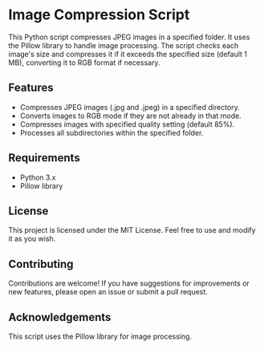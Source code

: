# Image Compression Script

This Python script compresses JPEG images in a specified folder. It uses the Pillow library to handle image processing. The script checks each image's size and compresses it if it exceeds the specified size (default 1 MB), converting it to RGB format if necessary.

## Features

- Compresses JPEG images (.jpg and .jpeg) in a specified directory.
- Converts images to RGB mode if they are not already in that mode.
- Compresses images with specified quality setting (default 85%).
- Processes all subdirectories within the specified folder.

## Requirements

- Python 3.x
- Pillow library

## License

This project is licensed under the MIT License. Feel free to use and modify it as you wish.

## Contributing

Contributions are welcome! If you have suggestions for improvements or new features, please open an issue or submit a pull request.

## Acknowledgements

This script uses the Pillow library for image processing.
